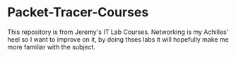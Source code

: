 # Packet-Tracer-Courses

This repository is from Jeremy's IT Lab Courses. Networking is my Achilles' heel so I want to improve on it, by doing thses labs it will hopefully make me more familiar with the subject.
